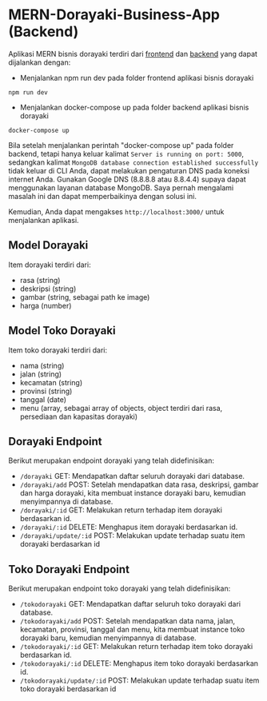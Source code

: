 # MERN-Dorayaki-Business-App (Backend)
Aplikasi MERN bisnis dorayaki terdiri dari [frontend](https://github.com/fernaldifz/mern-dorayaki-business-app-frontend) dan [backend](https://github.com/fernaldifz/mern-dorayaki-business-app-backend) yang dapat dijalankan dengan:
- Menjalankan npm run dev pada folder frontend aplikasi bisnis dorayaki
```
npm run dev
```
- Menjalankan docker-compose up pada folder backend aplikasi bisnis dorayaki
```
docker-compose up
```
Bila setelah menjalankan perintah "docker-compose up" pada folder backend, tetapi hanya keluar kalimat 
```Server is running on port: 5000```, 
sedangkan kalimat 
```MongoDB database connection established successfully```
tidak keluar di CLI Anda, dapat melakukan pengaturan DNS pada koneksi internet Anda. Gunakan Google DNS (8.8.8.8 atau 8.8.4.4) supaya dapat menggunakan layanan database MongoDB. Saya pernah mengalami masalah ini dan dapat memperbaikinya dengan solusi ini.

Kemudian, Anda dapat mengakses ```http://localhost:3000/``` untuk menjalankan aplikasi.

## Model Dorayaki
Item dorayaki terdiri dari:
- rasa (string)
- deskripsi (string)
- gambar (string, sebagai path ke image)
- harga (number)

## Model Toko Dorayaki
Item toko dorayaki terdiri dari:
- nama (string)
- jalan (string)
- kecamatan (string)
- provinsi (string)
- tanggal (date)
- menu (array, sebagai array of objects, object terdiri dari rasa, persediaan dan kapasitas dorayaki)

## Dorayaki Endpoint
Berikut merupakan endpoint dorayaki yang telah didefinisikan:
- ```/dorayaki``` GET: Mendapatkan daftar seluruh dorayaki dari database.
- ```/dorayaki/add``` POST: Setelah mendapatkan data rasa, deskripsi, gambar dan harga dorayaki, kita membuat instance dorayaki baru, kemudian menyimpannya di database.
- ```/dorayaki/:id``` GET: Melakukan return terhadap item dorayaki berdasarkan id.
- ```/dorayaki/:id``` DELETE: Menghapus item dorayaki berdasarkan id.
- ```/dorayaki/update/:id``` POST: Melakukan update terhadap suatu item dorayaki berdasarkan id

## Toko Dorayaki Endpoint
Berikut merupakan endpoint toko dorayaki yang telah didefinisikan:
- ```/tokodorayaki``` GET: Mendapatkan daftar seluruh toko dorayaki dari database.
- ```/tokodorayaki/add``` POST: Setelah mendapatkan data nama, jalan, kecamatan, provinsi, tanggal dan menu, kita membuat instance toko dorayaki baru, kemudian menyimpannya di database.
- ```/tokodorayaki/:id``` GET: Melakukan return terhadap item toko dorayaki berdasarkan id.
- ```/tokodorayaki/:id``` DELETE: Menghapus item toko dorayaki berdasarkan id.
- ```/tokodorayaki/update/:id``` POST: Melakukan update terhadap suatu item toko dorayaki berdasarkan id
